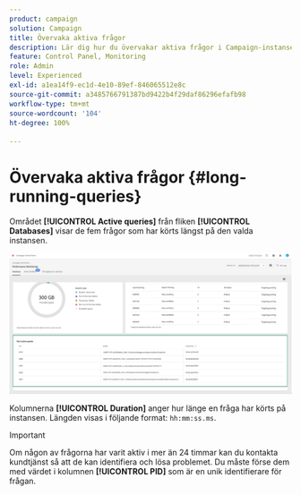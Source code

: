 ```yaml
---
product: campaign
solution: Campaign
title: Övervaka aktiva frågor
description: Lär dig hur du övervakar aktiva frågor i Campaign-instanser på Kontrollpanelen.
feature: Control Panel, Monitoring
role: Admin
level: Experienced
exl-id: a1ea14f9-ec1d-4e10-89ef-846065512e8c
source-git-commit: a3485766791387bd9422b4f29daf86296efafb98
workflow-type: tm+mt
source-wordcount: '104'
ht-degree: 100%

---
```


# Övervaka aktiva frågor {#long-running-queries}

Området **[!UICONTROL Active queries]** från fliken **[!UICONTROL Databases]** visar de fem frågor som har körts längst på den valda instansen.

![](assets/active-queries.png)

Kolumnerna **[!UICONTROL Duration]** anger hur länge en fråga har körts på instansen. Längden visas i följande format: `hh:mm:ss.ms`.

>[!IMPORTANT]
>
>Om någon av frågorna har varit aktiv i mer än 24 timmar kan du kontakta kundtjänst så att de kan identifiera och lösa problemet. Du måste förse dem med värdet i kolumnen **[!UICONTROL PID]** som är en unik identifierare för frågan.
